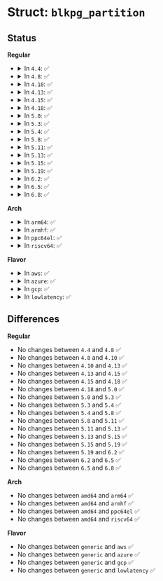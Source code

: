# Struct: <code>blkpg_partition</code>

## Status
<b>Regular</b>
<ul>
<li>
<details>
<summary>In <code>4.4</code>: ✅</summary>

```c
struct blkpg_partition {
    long long int start;
    long long int length;
    int pno;
    char devname[64];
    char volname[64];
};
```
</details>
</li>
<li>
<details>
<summary>In <code>4.8</code>: ✅</summary>

```c
struct blkpg_partition {
    long long int start;
    long long int length;
    int pno;
    char devname[64];
    char volname[64];
};
```
</details>
</li>
<li>
<details>
<summary>In <code>4.10</code>: ✅</summary>

```c
struct blkpg_partition {
    long long int start;
    long long int length;
    int pno;
    char devname[64];
    char volname[64];
};
```
</details>
</li>
<li>
<details>
<summary>In <code>4.13</code>: ✅</summary>

```c
struct blkpg_partition {
    long long int start;
    long long int length;
    int pno;
    char devname[64];
    char volname[64];
};
```
</details>
</li>
<li>
<details>
<summary>In <code>4.15</code>: ✅</summary>

```c
struct blkpg_partition {
    long long int start;
    long long int length;
    int pno;
    char devname[64];
    char volname[64];
};
```
</details>
</li>
<li>
<details>
<summary>In <code>4.18</code>: ✅</summary>

```c
struct blkpg_partition {
    long long int start;
    long long int length;
    int pno;
    char devname[64];
    char volname[64];
};
```
</details>
</li>
<li>
<details>
<summary>In <code>5.0</code>: ✅</summary>

```c
struct blkpg_partition {
    long long int start;
    long long int length;
    int pno;
    char devname[64];
    char volname[64];
};
```
</details>
</li>
<li>
<details>
<summary>In <code>5.3</code>: ✅</summary>

```c
struct blkpg_partition {
    long long int start;
    long long int length;
    int pno;
    char devname[64];
    char volname[64];
};
```
</details>
</li>
<li>
<details>
<summary>In <code>5.4</code>: ✅</summary>

```c
struct blkpg_partition {
    long long int start;
    long long int length;
    int pno;
    char devname[64];
    char volname[64];
};
```
</details>
</li>
<li>
<details>
<summary>In <code>5.8</code>: ✅</summary>

```c
struct blkpg_partition {
    long long int start;
    long long int length;
    int pno;
    char devname[64];
    char volname[64];
};
```
</details>
</li>
<li>
<details>
<summary>In <code>5.11</code>: ✅</summary>

```c
struct blkpg_partition {
    long long int start;
    long long int length;
    int pno;
    char devname[64];
    char volname[64];
};
```
</details>
</li>
<li>
<details>
<summary>In <code>5.13</code>: ✅</summary>

```c
struct blkpg_partition {
    long long int start;
    long long int length;
    int pno;
    char devname[64];
    char volname[64];
};
```
</details>
</li>
<li>
<details>
<summary>In <code>5.15</code>: ✅</summary>

```c
struct blkpg_partition {
    long long int start;
    long long int length;
    int pno;
    char devname[64];
    char volname[64];
};
```
</details>
</li>
<li>
<details>
<summary>In <code>5.19</code>: ✅</summary>

```c
struct blkpg_partition {
    long long int start;
    long long int length;
    int pno;
    char devname[64];
    char volname[64];
};
```
</details>
</li>
<li>
<details>
<summary>In <code>6.2</code>: ✅</summary>

```c
struct blkpg_partition {
    long long int start;
    long long int length;
    int pno;
    char devname[64];
    char volname[64];
};
```
</details>
</li>
<li>
<details>
<summary>In <code>6.5</code>: ✅</summary>

```c
struct blkpg_partition {
    long long int start;
    long long int length;
    int pno;
    char devname[64];
    char volname[64];
};
```
</details>
</li>
<li>
<details>
<summary>In <code>6.8</code>: ✅</summary>

```c
struct blkpg_partition {
    long long int start;
    long long int length;
    int pno;
    char devname[64];
    char volname[64];
};
```
</details>
</li>
</ul>
<b>Arch</b>
<ul>
<li>
<details>
<summary>In <code>arm64</code>: ✅</summary>

```c
struct blkpg_partition {
    long long int start;
    long long int length;
    int pno;
    char devname[64];
    char volname[64];
};
```
</details>
</li>
<li>
<details>
<summary>In <code>armhf</code>: ✅</summary>

```c
struct blkpg_partition {
    long long int start;
    long long int length;
    int pno;
    char devname[64];
    char volname[64];
};
```
</details>
</li>
<li>
<details>
<summary>In <code>ppc64el</code>: ✅</summary>

```c
struct blkpg_partition {
    long long int start;
    long long int length;
    int pno;
    char devname[64];
    char volname[64];
};
```
</details>
</li>
<li>
<details>
<summary>In <code>riscv64</code>: ✅</summary>

```c
struct blkpg_partition {
    long long int start;
    long long int length;
    int pno;
    char devname[64];
    char volname[64];
};
```
</details>
</li>
</ul>
<b>Flavor</b>
<ul>
<li>
<details>
<summary>In <code>aws</code>: ✅</summary>

```c
struct blkpg_partition {
    long long int start;
    long long int length;
    int pno;
    char devname[64];
    char volname[64];
};
```
</details>
</li>
<li>
<details>
<summary>In <code>azure</code>: ✅</summary>

```c
struct blkpg_partition {
    long long int start;
    long long int length;
    int pno;
    char devname[64];
    char volname[64];
};
```
</details>
</li>
<li>
<details>
<summary>In <code>gcp</code>: ✅</summary>

```c
struct blkpg_partition {
    long long int start;
    long long int length;
    int pno;
    char devname[64];
    char volname[64];
};
```
</details>
</li>
<li>
<details>
<summary>In <code>lowlatency</code>: ✅</summary>

```c
struct blkpg_partition {
    long long int start;
    long long int length;
    int pno;
    char devname[64];
    char volname[64];
};
```
</details>
</li>
</ul>

## Differences
<b>Regular</b>
<ul>
<li>
No changes between <code>4.4</code> and <code>4.8</code> ✅
</li>
<li>
No changes between <code>4.8</code> and <code>4.10</code> ✅
</li>
<li>
No changes between <code>4.10</code> and <code>4.13</code> ✅
</li>
<li>
No changes between <code>4.13</code> and <code>4.15</code> ✅
</li>
<li>
No changes between <code>4.15</code> and <code>4.18</code> ✅
</li>
<li>
No changes between <code>4.18</code> and <code>5.0</code> ✅
</li>
<li>
No changes between <code>5.0</code> and <code>5.3</code> ✅
</li>
<li>
No changes between <code>5.3</code> and <code>5.4</code> ✅
</li>
<li>
No changes between <code>5.4</code> and <code>5.8</code> ✅
</li>
<li>
No changes between <code>5.8</code> and <code>5.11</code> ✅
</li>
<li>
No changes between <code>5.11</code> and <code>5.13</code> ✅
</li>
<li>
No changes between <code>5.13</code> and <code>5.15</code> ✅
</li>
<li>
No changes between <code>5.15</code> and <code>5.19</code> ✅
</li>
<li>
No changes between <code>5.19</code> and <code>6.2</code> ✅
</li>
<li>
No changes between <code>6.2</code> and <code>6.5</code> ✅
</li>
<li>
No changes between <code>6.5</code> and <code>6.8</code> ✅
</li>
</ul>
<b>Arch</b>
<ul>
<li>
No changes between <code>amd64</code> and <code>arm64</code> ✅
</li>
<li>
No changes between <code>amd64</code> and <code>armhf</code> ✅
</li>
<li>
No changes between <code>amd64</code> and <code>ppc64el</code> ✅
</li>
<li>
No changes between <code>amd64</code> and <code>riscv64</code> ✅
</li>
</ul>
<b>Flavor</b>
<ul>
<li>
No changes between <code>generic</code> and <code>aws</code> ✅
</li>
<li>
No changes between <code>generic</code> and <code>azure</code> ✅
</li>
<li>
No changes between <code>generic</code> and <code>gcp</code> ✅
</li>
<li>
No changes between <code>generic</code> and <code>lowlatency</code> ✅
</li>
</ul>
